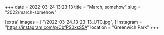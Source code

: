 +++
date = 2022-03-24 13:23:13
title = "March, somehow"
slug = "2022/march-somehow"

[extra]
images = [
    "/2022-03-24_13-23-13_UTC.jpg",
]
instagram = "https://instagram.com/p/CbfPS0xsS5A"
location = "Greenwich Park"
+++

